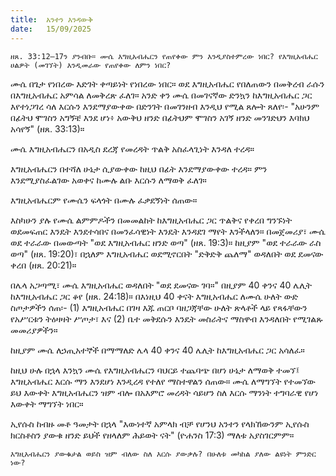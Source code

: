 ```yaml
---
title:  አንተን እንዳውቅ
date:   15/09/2025
---
```


`ዘጸ. 33:12–17ን ያንብቡ። ሙሴ እግዚአብሔርን የጠየቀው ምን እንዲያስተምረው ነበር? የእግዚአብሔር ሀልዎት (መገኘት) እንዲመራው የጠየቀው ለምን ነበር?`

ሙሴ በጌታ የነበረው እድገት ቀጣይነት የነበረው ነበር። ወደ እግዚአብሔር የበለጠውን በመቅረብ ራሱን በእግዚአብሔር አምሳል ለመቅረጽ ፈለገ። አንድ ቀን ሙሴ በመገናኛው ድንኳን ከእግዚአብሔር ጋር እየተነጋገረ ሳለ እርሱን እንደማያውቀው በድንገት በመገንዘብ እንዲህ የሚል ጸሎት ጸለየ፡- "አሁንም በፊትህ ሞገስን አግኝቼ እንደ ሆነ፥ አውቅህ ዘንድ በፊትህም ሞገስን አገኝ ዘንድ መንገድህን እባክህ አሳየኝ" (ዘጸ. 33:13)።

ሙሴ እግዚአብሔርን በአዲስ ደረጃ የመረዳት ጥልቅ አስፈላጊነት እንዳለ ተረዳ።

እግዚአብሔርን በተሻለ ሁኔታ ሲያውቀው ከዚህ በፊት እንደማያውቀው ተረዳ። ምን እንደሚያስፈልገው አወቀና ከሙሉ ልቡ እርሱን ለማወቅ ፈለገ።

እግዚአብሔርም የሙሴን ፍላጎት በሙሉ ፈቃደኝነት ሰጠው።

እስካሁን ያሉ የሙሴ ልምምዶችን በመመልከት ከእግዚአብሔር ጋር ጥልቅና የቀረበ ግንኙነት ወደመፍጠር እንዴት እንደተሳበና በመንፈሳዊነት እንዴት እንዳደገ ማየት እንችላለን። በመጀመሪያ፣ ሙሴ ወደ ተራራው በመውጣት "ወደ እግዚአብሔር ዘንድ ወጣ" (ዘጸ. 19:3)። ከዚያም "ወደ ተራራው ራስ ወጣ" (ዘጸ. 19:20)፣ በኋለም እግዚአብሔር ወደሚኖርበት "ድቅድቅ ጨለማ" ወዳለበት ወደ ደመናው ቀረበ (ዘጸ. 20:21)።

በሌላ አጋጣሚ፣ ሙሴ እግዚአብሔር ወዳለበት "ወደ ደመናው ገባ።" በዚያም 40 ቀንና 40 ሌሊት ከእግዚአብሔር ጋር ቆየ (ዘጸ. 24:18)። በእነዚህ 40 ቀናት እግዚአብሔር ለሙሴ ሁለት ውድ ስጦታዎችን ሰጠ፡- (1) እግዚአብሔር በገዛ እጁ ጠርቦ ባዘጋጃቸው ሁለት ጽላቶች ላይ የጻፋቸውን የአሥርቱን ትዕዛዛት ሥጦታ፣ እና (2) ቤተ መቅደሱን እንዴት መስራትና ማስዋብ እንዳለበት የሚገልጹ መመሪያዎችን።

ከዚያም ሙሴ ለኃጢአተኞች በማማለድ ሌላ 40 ቀንና 40 ሌሊት ከእግዚአብሔር ጋር አሳለፈ።

ከዚህ ሁሉ በኋላ እንኳን ሙሴ የእግዚአብሔርን ባህርይ ተጨባጭ በሆነ ሁኔታ ለማወቅ ተመኘ፤ እግዚአብሔር እርሱ ማን እንደሆነ እንዲረዳ የተለየ ማስተዋልን ሰጠው። ሙሴ ለማግኘት የተመኘው ይህ እውቀት እግዚአብሔርን ዝም ብሎ በአእምሮ መረዳት ሳይሆን ስለ እርሱ ማንነት ተግባራዊ የሆነ እውቀት ማግኘት ነበር።

ኢየሱስ ከብዙ መቶ ዓመታት በኋላ "እውነተኛ አምላክ ብቻ የሆንህ አንተን የላክኸውንም ኢየሱስ ክርስቶስን ያውቁ ዘንድ ይህች የዘላለም ሕይወት ናት" (ዮሐንስ 17:3) ማለቱ አያስገርምም።

`እግዚአብሔርን ያውቁታል ወይስ ዝም ብለው ስለ እርሱ ያውቃሉ? በሁለቱ መካከል ያለው ልዩነት ምንድር ነው?`